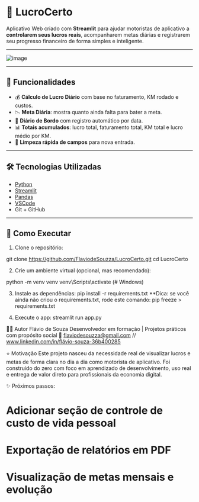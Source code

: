 # 💼 LucroCerto

Aplicativo Web criado com **Streamlit** para ajudar motoristas de aplicativo a **controlarem seus lucros reais**, 
acompanharem metas diárias e registrarem seu progresso financeiro de forma simples e inteligente.

---
![image](https://github.com/user-attachments/assets/7e8d1962-d68e-48c6-84d6-b96663c2373c)

---

## 🚀 Funcionalidades

- 💰 **Cálculo de Lucro Diário** com base no faturamento, KM rodado e custos.
- 📉 **Meta Diária**: mostra quanto ainda falta para bater a meta.
- 📅 **Diário de Bordo** com registro automático por data.
- 📊 **Totais acumulados**: lucro total, faturamento total, KM total e lucro médio por KM.
- 🔄 **Limpeza rápida de campos** para nova entrada.

---

## 🛠️ Tecnologias Utilizadas

- [Python](https://www.python.org/)
- [Streamlit](https://streamlit.io/)
- [Pandas](https://pandas.pydata.org/)
- [VSCode](https://code.visualstudio.com/)
- Git + GitHub

---

## 📌 Como Executar

1. Clone o repositório:

git clone https://github.com/FlaviodeSouzza/LucroCerto.git
cd LucroCerto

2. Crie um ambiente virtual (opcional, mas recomendado):

python -m venv venv
venv\Scripts\activate  (# Windows)

3. Instale as dependências:
pip install -r requirements.txt
**Dica: se você ainda não criou o requirements.txt, rode este comando:
pip freeze > requirements.txt

4. Execute o app:
streamlit run app.py

👨‍💻 Autor
Flávio de Souza
Desenvolvedor em formação | Projetos práticos com propósito social
📧 flaviodesouzza@gmail.com // www.linkedin.com/in/flávio-souza-36b400285

⭐ Motivação
Este projeto nasceu da necessidade real de visualizar lucros e metas de forma clara no dia a dia como motorista de aplicativo. Foi construído do zero com foco em aprendizado de desenvolvimento, uso real e entrega de valor direto para profissionais da economia digital.

✨ Próximos passos:

 # Adicionar seção de controle de custo de vida pessoal

 # Exportação de relatórios em PDF

 # Visualização de metas mensais e evolução
